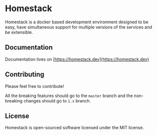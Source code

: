 # Homestack

Homestack is a docker based development environment designed to be easy, have simultaneous support for multiple versions of the services and be extensible.

## Documentation

Documentation lives on [https://homestack.dev](https://homestack.dev)

## Contributing

Please feel free to contribute!

All the breaking features should go to the `master` branch and the non-breaking changes should go to `1.x` branch.

## License

Homestack is open-sourced software licensed under the MIT license.